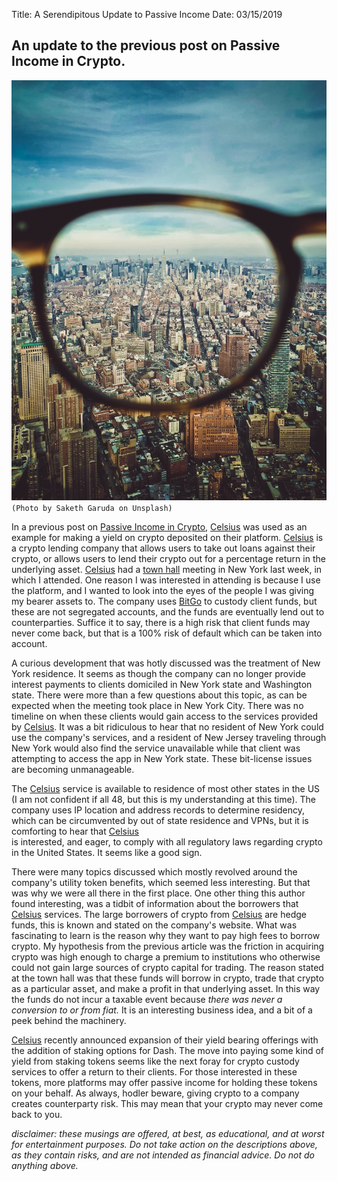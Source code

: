 Title: A Serendipitous Update to Passive Income
Date: 03/15/2019


## An update to the previous post on Passive Income in Crypto.
![city](_saketh-garuda.jpg)
`(Photo by Saketh Garuda on Unsplash)`

In a previous post on [Passive Income in Crypto](https://tobyjaguar.blot.im/passive-income-with-cyrptocurrency), 
<a href="https://celsius.network/" target="new">Celsius<a/>
was used as an example for making a yield on crypto deposited on their platform.
<a href="https://celsius.network/" target="new">Celsius</a> 
is a crypto lending company that allows users to take out loans against their crypto, 
or allows users to lend their crypto out for a percentage return
in the underlying asset. 
<a href="https://celsius.network/" target="new">Celsius</a> 
had a 
<a href="https://www.eventbrite.com/e/celsius-network-town-hall-event-token-utility-tickets-58595847758#" target="new">town hall</a>
meeting in New York last week, in which I attended. One reason I was interested in
attending is because I use the platform, and I wanted to look into the eyes of the
people I was giving my bearer assets to. The company uses 
<a href="https://www.bitgo.com/info/" target="new">BitGo</a> 
to custody client funds, but these are not segregated accounts, and the funds are eventually lend out to counterparties. Suffice it to say, there is a high risk that client funds may never come back, but that is a 100% risk of default which can be taken into account.

A curious development that was hotly discussed was the treatment of New York residence. It seems as though
the company can no longer provide interest payments to clients domiciled in New York state and Washington
state. There were more than a few questions about this topic, as can be expected when the meeting took
place in New York City. There was no timeline on when these clients would gain access to the services provided
by <a href="https://celsius.network/" target="new">Celsius</a>. 
It was a bit ridiculous to hear that no resident of New York could use the company's services, and
a resident of New Jersey traveling through New York would also find the service unavailable while that client was
attempting to access the app in New York state. These bit-license issues are becoming unmanageable.

The <a href="https://celsius.network/" target="new">Celsius</a> service is available to residence of most other states in the US (I am not confident if all 48, but this
is my understanding at this time). The company uses IP location and address records to determine residency, which
can be circumvented by out of state residence and VPNs, but it is comforting to hear that 
<a href="https://celsius.network/" target="new">Celsius</a>  
is interested, and eager, to comply with all regulatory laws regarding crypto in the United States. It seems like a good sign.

There were many topics discussed which mostly revolved around the company's utility token benefits, which seemed less interesting. But that was why we were all there in the first place. One other thing this
author found interesting, was a tidbit of information about the borrowers that 
<a href="https://celsius.network/" target="new">Celsius</a> 
services. The large borrowers of crypto from 
<a href="https://celsius.network/" target="new">Celsius</a> 
are hedge funds, this is known and stated on the company's website. What was fascinating
to learn is the reason why they want to pay high fees to borrow crypto. My hypothesis from the previous article was the friction in acquiring crypto was high enough to charge a premium to institutions who otherwise could not gain large sources of crypto capital for trading. The reason stated at the town hall was that these funds will borrow in crypto,
trade that crypto as a particular asset, and make a profit in that underlying asset. In this way the funds do not incur a taxable event because *there was never a conversion to or from fiat.* It is an interesting business idea, and a bit of a peek behind the machinery.

<a href="https://celsius.network/" target="new">Celsius</a> 
recently announced expansion of their yield bearing offerings with the addition of staking options for Dash. The move into paying some kind of yield from staking tokens seems like the next foray for crypto custody services to offer a return to their clients. For those interested in these tokens, 
more platforms may offer passive income for holding these tokens on your behalf. As always, hodler
beware, giving crypto to a company creates counterparty risk. This may mean that your crypto may never come
back to you.     

*disclaimer: these musings are offered, at best, as educational, and at worst for entertainment purposes. Do not take action on the descriptions above, as they contain risks, and are not intended as financial advice. Do not do anything above.*    
